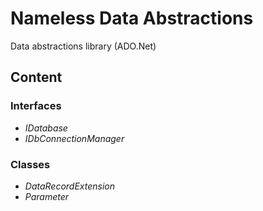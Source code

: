 ﻿# Nameless Data Abstractions

Data abstractions library (ADO.Net)

## Content

### Interfaces
- _IDatabase_
- _IDbConnectionManager_

### Classes

- _DataRecordExtension_
- _Parameter_